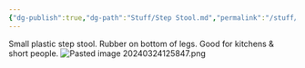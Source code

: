 ```yaml
---
{"dg-publish":true,"dg-path":"Stuff/Step Stool.md","permalink":"/stuff/step-stool/"}
---
```


Small plastic step stool. Rubber on bottom of legs. Good for kitchens & short people. 
![Pasted image 20240324125847.png](/img/user/Attachments/Pasted%20image%2020240324125847.png)